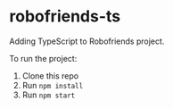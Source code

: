 # robofriends-ts

Adding TypeScript to Robofriends project.

To run the project:

1. Clone this repo
2. Run `npm install`
3. Run `npm start`